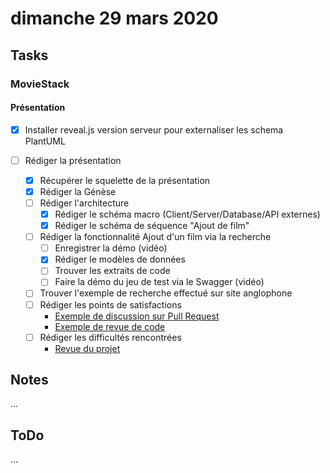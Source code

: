 # dimanche 29 mars 2020

## Tasks

### MovieStack

#### Présentation

- [x] Installer reveal.js version serveur pour externaliser les schema PlantUML

- [ ] Rédiger la présentation
  - [x] Récupérer le squelette de la présentation
  - [x] Rédiger la Génèse
  - [ ] Rédiger l'architecture
    - [x] Rédiger le schéma macro (Client/Server/Database/API externes)
    - [x] Rédiger le schéma de séquence "Ajout de film"
  - [ ] Rédiger la fonctionnalité Ajout d'un film via la recherche
    - [ ] Enregistrer la démo (vidéo)
    - [x] Rédiger le modèles de données
    - [ ] Trouver les extraits de code
    - [ ] Faire la démo du jeu de test via le Swagger (vidéo)
  - [ ] Trouver l'exemple de recherche effectué sur site anglophone
  - [ ] Rédiger les points de satisfactions
    - [Exemple de discussion sur Pull Request](https://github.com/SylvainSimplonGit/red-thread/pull/85)
    - [Exemple de revue de code](https://github.com/SylvainSimplonGit/red-thread/pull/101/files/cf0c4b825d4e51373cf838f04976981260ea9dea)
  - [ ] Rédiger les difficultés rencontrées
    - [Revue du projet](https://github.com/SylvainSimplonGit/red-thread/projects/1)

## Notes

...

## ToDo

...
